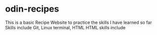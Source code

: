 # odin-recipes
This is a basic Recipe Website to practice the skills I have learned so far
Skills include Git, Linux terminal, HTML
HTML skills include 